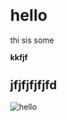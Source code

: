 <h1>hello</h1>
<p>thi sis some</p>
<b>kkfjf</b>
<h2>jfjfjfjfjfd</h2>
<img src="https://www.google.com/imgres?q=google%20images&imgurl=https%3A%2F%2Fupload.wikimedia.org%2Fwikipedia%2Fcommons%2Fthumb%2F7%2F77%2FGoogle_Images_2015_logo.svg%2F1200px-Google_Images_2015_logo.svg.png&imgrefurl=https%3A%2F%2Fen.wikipedia.org%2Fwiki%2FGoogle_Images&docid=qfPPp-mRFi6Y6M&tbnid=5pXCAOpzJNDrNM&vet=12ahUKEwionr_417eQAxWIKlkFHTMdFusQM3oECBsQAA..i&w=1200&h=412&hcb=2&ved=2ahUKEwionr_417eQAxWIKlkFHTMdFusQM3oECBsQAA" alt="hello"/>